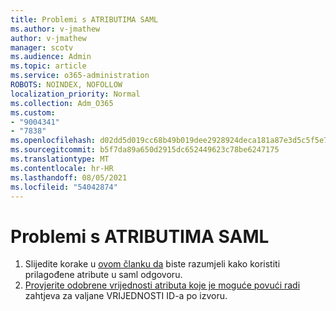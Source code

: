 ```yaml
---
title: Problemi s ATRIBUTIMA SAML
ms.author: v-jmathew
author: v-jmathew
manager: scotv
ms.audience: Admin
ms.topic: article
ms.service: o365-administration
ROBOTS: NOINDEX, NOFOLLOW
localization_priority: Normal
ms.collection: Adm_O365
ms.custom:
- "9004341"
- "7838"
ms.openlocfilehash: d02dd5d019cc68b49b019dee2928924deca181a87e3d5c5f5e7689a8eb5664e2
ms.sourcegitcommit: b5f7da89a650d2915dc652449623c78be6247175
ms.translationtype: MT
ms.contentlocale: hr-HR
ms.lasthandoff: 08/05/2021
ms.locfileid: "54042874"
---
```

# <a name="issues-with-saml-attributes"></a>Problemi s ATRIBUTIMA SAML

1. Slijedite korake u [ovom članku da](https://docs.microsoft.com/answers/questions/99054/how-to-use-custom-attributes-in-saml-response.html) biste razumjeli kako koristiti prilagođene atribute u saml odgovoru.
2. [Provjerite odobrene vrijednosti atributa koje je moguće povući radi](https://docs.microsoft.com/azure/active-directory/develop/active-directory-claims-mapping#table-3-valid-id-values-per-source) zahtjeva za valjane VRIJEDNOSTI ID-a po izvoru.
